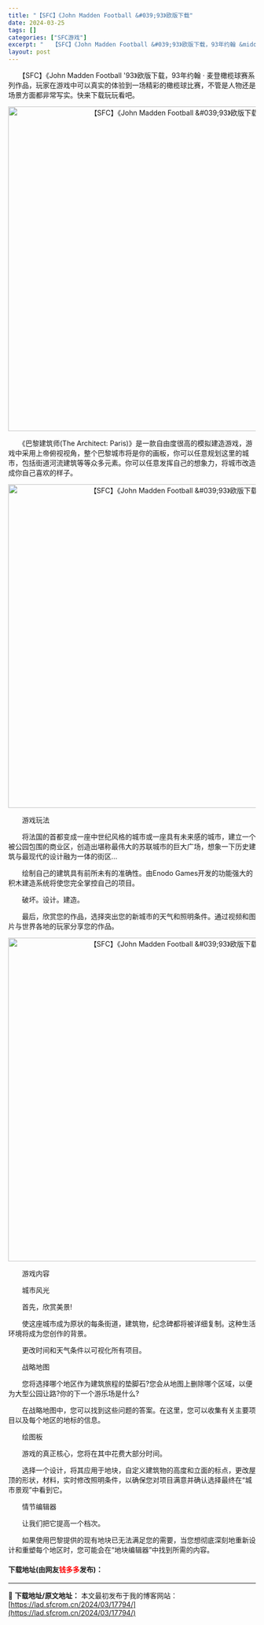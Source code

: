 ```yaml
---
title: "【SFC】《John Madden Football &#039;93》欧版下载"
date: 2024-03-25
tags: []
categories: ["SFC游戏"]
excerpt: "　　【SFC】《John Madden Football &#039;93》欧版下载，93年约翰 &middot; 麦登橄榄球赛系列作品，玩家在游戏中可以真实的体验到一场精彩的橄榄球比赛，不管是人物还是场景方面都非常写实。快来下载玩玩看吧。 　　《巴黎建筑师(The Architect: Paris)&hellip;"
layout: post
---
```


 <p>　　【SFC】《John Madden Football &#39;93》欧版下载，93年约翰 &middot; 麦登橄榄球赛系列作品，玩家在游戏中可以真实的体验到一场精彩的橄榄球比赛，不管是人物还是场景方面都非常写实。快来下载玩玩看吧。</p> <p align="center"><img align="" border="0" src="https://lad.sfcrom.cn/wp-content/uploads/2024/03/20240324_6600bbf6ddf6b.png" width="660" alt="【SFC】《John Madden Football &amp;#039;93》欧版下载" /></p> <p>　　《巴黎建筑师(The Architect: Paris)》是一款自由度很高的模拟建造游戏，游戏中采用上帝俯视视角，整个巴黎城市将是你的画板，你可以任意规划这里的城市，包括街道河流建筑等等众多元素。你可以任意发挥自己的想象力，将城市改造成你自己喜欢的样子。</p> <p align="center"><img align="" border="0" src="https://lad.sfcrom.cn/wp-content/uploads/2024/03/20240324_6600bbf7efc87.png" width="658" alt="【SFC】《John Madden Football &amp;#039;93》欧版下载" /></p> <p>　　游戏玩法</p> <p>　　将法国的首都变成一座中世纪风格的城市或一座具有未来感的城市，建立一个被公园包围的商业区，创造出堪称最伟大的苏联城市的巨大广场，想象一下历史建筑与最现代的设计融为一体的街区...</p> <p>　　绘制自己的建筑具有前所未有的准确性。由Enodo Games开发的功能强大的积木建造系统将使您完全掌控自己的项目。</p> <p>　　破坏。设计。建造。</p> <p>　　最后，欣赏您的作品，选择突出您的新城市的天气和照明条件。通过视频和图片与世界各地的玩家分享您的作品。</p> <p align="center"><img align="" border="0" src="https://lad.sfcrom.cn/wp-content/uploads/2024/03/20240324_6600bbf921f29.png" width="658" alt="【SFC】《John Madden Football &amp;#039;93》欧版下载" /></p> <p>　　游戏内容</p> <p>　　城市风光</p> <p>　　首先，欣赏美景!</p> <p>　　使这座城市成为原状的每条街道，建筑物，纪念碑都将被详细复制。这种生活环境将成为您创作的背景。</p> <p>　　更改时间和天气条件以可视化所有项目。</p> <p>　　战略地图</p> <p>　　您将选择哪个地区作为建筑旅程的垫脚石?您会从地图上删除哪个区域，以便为大型公园让路?你的下一个游乐场是什么?</p> <p>　　在战略地图中，您可以找到这些问题的答案。在这里，您可以收集有关主要项目以及每个地区的地标的信息。</p> <p>　　绘图板</p> <p>　　游戏的真正核心，您将在其中花费大部分时间。</p> <p>　　选择一个设计，将其应用于地块，自定义建筑物的高度和立面的标点，更改屋顶的形状，材料，实时修改照明条件，以确保您对项目满意并确认选择最终在&ldquo;城市景观&rdquo;中看到它。</p> <p>　　情节编辑器</p> <p>　　让我们把它提高一个档次。</p> <p>　　如果使用巴黎提供的现有地块已无法满足您的需要，当您想彻底深刻地重新设计和重塑每个地区时，您可能会在&ldquo;地块编辑器&rdquo;中找到所需的内容。</p> <p><h4>下载地址(由网友<font color="red">钱多多</font>发布)：</h4></p> 

---
📖 **下载地址/原文地址：** 本文最初发布于我的博客网站：[https://lad.sfcrom.cn/2024/03/17794/](https://lad.sfcrom.cn/2024/03/17794/)
